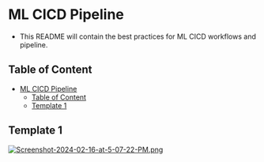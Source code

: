 # ML CICD Pipeline

- This README will contain the best practices for ML CICD workflows and pipeline.

## Table of Content

- [ML CICD Pipeline](#ml-cicd-pipeline)
  - [Table of Content](#table-of-content)
  - [Template 1](#template-1)

## Template 1

[![Screenshot-2024-02-16-at-5-07-22-PM.png](https://i.postimg.cc/vBkDdZR4/Screenshot-2024-02-16-at-5-07-22-PM.png)](https://postimg.cc/5Y5fB12J)
